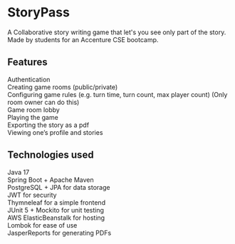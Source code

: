 # StoryPass
A Collaborative story writing game that let's you see only part of the story.
Made by students for an Accenture CSE bootcamp.

## Features
Authentication  
Creating game rooms (public/private)  
Configuring game rules (e.g. turn time, turn count, max player count) (Only room owner can do this)  
Game room lobby  
Playing the game  
Exporting the story as a pdf  
Viewing one’s profile and stories  

## Technologies used
Java 17  
Spring Boot + Apache Maven  
PostgreSQL + JPA for data storage  
JWT for security  
Thymneleaf for a simple frontend  
JUnit 5 + Mockito for unit testing  
AWS ElasticBeanstalk for hosting  
Lombok for ease of use  
JasperReports for generating PDFs  
